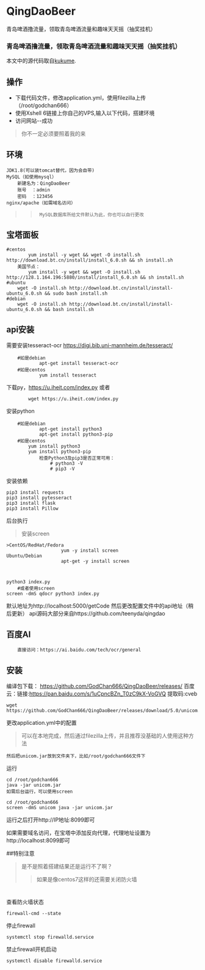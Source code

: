 # QingDaoBeer
青岛啤酒撸流量，领取青岛啤酒流量和趣味天天摇（抽奖挂机）

### 青岛啤酒撸流量，领取青岛啤酒流量和趣味天天摇（抽奖挂机）
本文中的源代码取自[kukume](https://github.com/kukume/unicom).
## 操作
- 下载代码文件，修改application.yml，使用filezilla上传（/root/godchan666）
- 使用Xshell 6链接上你自己的VPS,输入以下代码，搭建环境
- 访问网站--成功
>你不一定必须要照着我的来

## 环境
	JDK1.8(可以装tomcat替代，因为会自带)
	MySQL（如使用mysql）
		新建名为：QingDaoBeer 
		账号	：admin
		密码	：123456
	nginx/apache（如需域名访问）
>>		MySQL数据库所给文件默认为此，你也可以自行更改
## 宝塔面板

	#centos
			yum install -y wget && wget -O install.sh http://download.bt.cn/install/install_6.0.sh && sh install.sh
		美国节点：
			yum install -y wget && wget -O install.sh http://128.1.164.196:5880/install/install_6.0.sh && sh install.sh
	#ubuntu
		wget -O install.sh http://download.bt.cn/install/install-ubuntu_6.0.sh && sudo bash install.sh
	#debian
		wget -O install.sh http://download.bt.cn/install/install-ubuntu_6.0.sh && bash install.sh
## api安装
需要安装tesseract-ocr      https://digi.bib.uni-mannheim.de/tesseract/

		#如是debian
				apt-get install tesseract-ocr
		#如是centos
				yum install tesseract
下载py，https://u.iheit.com/index.py
			或者
							
			wget https://u.iheit.com/index.py
安装python

		#如是debian
				apt-get install python3
				apt-get install python3-pip
		#如是centos
			yum install python3
			yum install python3-pip
				检查Python3及pip3是否正常可用：
					# python3 -V
					# pip3 -V
安装依赖

	pip3 install requests
	pip3 install pytesseract
	pip3 install flask
	pip3 install Pillow
后台执行
>安装screen

	>CentOS/RedHat/Fedora
						yum -y install screen 
	Ubuntu/Debian
						apt-get -y install screen
#
	python3 index.py
		#或者使用screen			
	screen -dmS qdocr python3 index.py
默认地址为http://localhost:5000/getCode 然后更改配置文件中的api地址（稍后更新）
api源码大部分来自https://github.com/teenyda/qingdao


## 百度AI
		直接访问：https://ai.baidu.com/tech/ocr/general
## 安装
编译包下载： https://github.com/GodChan666/QingDaoBeer/releases/
百度云：链接:https://pan.baidu.com/s/1uCpncBZn_T0zC9kX-VoGVQ 提取码:cveb 

	wget https://github.com/GodChan666/QingDaoBeer/releases/download/5.0/unicom.jar
		
 更改application.yml中的配置
>可以在本地完成，然后通过filezilla上传，并且推荐没基础的人使用这种方法

	然后把unicom.jar放到文件夹下，比如/root/godchan666文件下
运行

	cd /root/godchan666
	java -jar unicom.jar
	如需后台运行，可以使用screen

	cd /root/godchan666
	screen -dmS unicom java -jar unicom.jar
运行之后打开http://IP地址:8099即可

如果需要域名访问，在宝塔中添加反向代理，代理地址设置为http://localhost:8099即可

##特别注意
>是不是照着搭建结果还是运行不了啊？
>>如果是像centos7这样的还需要关闭防火墙
#
查看防火墙状态

	firewall-cmd --state


停止firewall

	systemctl stop firewalld.service

禁止firewall开机启动

	systemctl disable firewalld.service 

